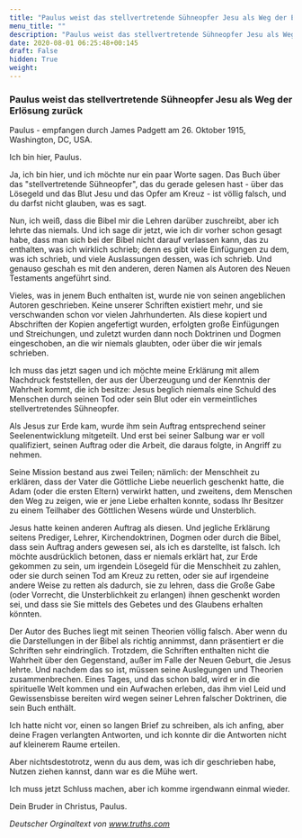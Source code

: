 ```yaml
---
title: "Paulus weist das stellvertretende Sühneopfer Jesu als Weg der Erlösung zurück"
menu_title: ""
description: "Paulus weist das stellvertretende Sühneopfer Jesu als Weg der Erlösung zurück"
date: 2020-08-01 06:25:48+00:145
draft: False
hidden: True
weight:
---
```

### Paulus weist das stellvertretende Sühneopfer Jesu als Weg der Erlösung zurück

Paulus - empfangen durch James Padgett am 26. Oktober 1915, Washington, DC, USA.

Ich bin hier, Paulus.

Ja, ich bin hier, und ich möchte nur ein paar Worte sagen. Das Buch über das "stellvertretende Sühneopfer", das du gerade gelesen hast - über das Lösegeld und das Blut Jesu und das Opfer am Kreuz - ist völlig falsch, und du darfst nicht glauben, was es sagt.

Nun, ich weiß, dass die Bibel mir die Lehren darüber zuschreibt, aber ich lehrte das niemals. Und ich sage dir jetzt, wie ich dir vorher schon gesagt habe, dass man sich bei der Bibel nicht darauf verlassen kann, das zu enthalten, was ich wirklich schrieb; denn es gibt viele Einfügungen zu dem, was ich schrieb, und viele Auslassungen dessen, was ich schrieb. Und genauso geschah es mit den anderen, deren Namen als Autoren des Neuen Testaments angeführt sind.

Vieles, was in jenem Buch enthalten ist, wurde nie von seinen angeblichen Autoren geschrieben. Keine unserer Schriften existiert mehr, und sie verschwanden schon vor vielen Jahrhunderten. Als diese kopiert und Abschriften der Kopien angefertigt wurden, erfolgten große Einfügungen und Streichungen, und zuletzt wurden dann noch Doktrinen und Dogmen eingeschoben, an die wir niemals glaubten, oder über die wir jemals schrieben.

Ich muss das jetzt sagen und ich möchte meine Erklärung mit allem Nachdruck feststellen, der aus der Überzeugung und der Kenntnis der Wahrheit kommt, die ich besitze: Jesus beglich niemals eine Schuld des Menschen durch seinen Tod oder sein Blut oder ein vermeintliches stellvertretendes Sühneopfer.

Als Jesus zur Erde kam, wurde ihm sein Auftrag entsprechend seiner Seelenentwicklung mitgeteilt. Und erst bei seiner Salbung war er voll qualifiziert, seinen Auftrag oder die Arbeit, die daraus folgte, in Angriff zu nehmen.

Seine Mission bestand aus zwei Teilen; nämlich: der Menschheit zu erklären, dass der Vater die Göttliche Liebe neuerlich geschenkt hatte, die Adam (oder die ersten Eltern) verwirkt hatten, und zweitens, dem Menschen den Weg zu zeigen, wie er jene Liebe erhalten konnte, sodass Ihr Besitzer zu einem Teilhaber des Göttlichen Wesens würde und Unsterblich.

Jesus hatte keinen anderen Auftrag als diesen. Und jegliche Erklärung seitens Prediger, Lehrer, Kirchendoktrinen, Dogmen oder durch die Bibel, dass sein Auftrag anders gewesen sei, als ich es darstellte, ist falsch. Ich möchte ausdrücklich betonen, dass er niemals erklärt hat, zur Erde gekommen zu sein, um irgendein Lösegeld für die Menschheit zu zahlen, oder sie durch seinen Tod am Kreuz zu retten, oder sie auf irgendeine andere Weise zu retten als dadurch, sie zu lehren, dass die Große Gabe (oder Vorrecht, die Unsterblichkeit zu erlangen) ihnen geschenkt worden sei, und dass sie Sie mittels des Gebetes und des Glaubens erhalten könnten.

Der Autor des Buches liegt mit seinen Theorien völlig falsch. Aber wenn du die Darstellungen in der Bibel als richtig annimmst, dann präsentiert er die Schriften sehr eindringlich. Trotzdem, die Schriften enthalten nicht die Wahrheit über den Gegenstand, außer im Falle der Neuen Geburt, die Jesus lehrte. Und nachdem das so ist, müssen seine Auslegungen und Theorien zusammenbrechen. Eines Tages, und das schon bald, wird er in die spirituelle Welt kommen und ein Aufwachen erleben, das ihm viel Leid und Gewissensbisse bereiten wird wegen seiner Lehren falscher Doktrinen, die sein Buch enthält.

Ich hatte nicht vor, einen so langen Brief zu schreiben, als ich anfing, aber deine Fragen verlangten Antworten, und ich konnte dir die Antworten nicht auf kleinerem Raume erteilen.

Aber nichtsdestotrotz, wenn du aus dem, was ich dir geschrieben habe, Nutzen ziehen kannst, dann war es die Mühe wert.

Ich muss jetzt Schluss machen, aber ich komme irgendwann einmal wieder.            

Dein Bruder in Christus, Paulus.

*Deutscher Orginaltext von www.truths.com*
